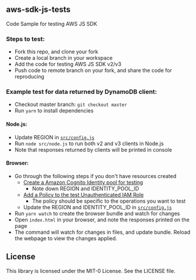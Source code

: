 ## aws-sdk-js-tests

Code Sample for testing AWS JS SDK

### Steps to test:

- Fork this repo, and clone your fork
- Create a local branch in your workspace
- Add the code for testing AWS JS SDK v2/v3
- Push code to remote branch on your fork, and share the code for reproducing

### Example test for data returned by DynamoDB client:

- Checkout master branch: `git checkout master`
- Run `yarn` to install dependencies

#### Node.js:

- Update REGION in [`src/config.js`](./src/config.js)
- Run `node src/node.js` to run both v2 and v3 clients in Node.js
- Note that responses returned by clients will be printed in console

#### Browser:

- Go through the following steps if you don't have resources created
  - [Create a Amazon Cognito Identity pool for testing](https://docs.aws.amazon.com/sdk-for-javascript/v2/developer-guide/getting-started-browser.html#getting-started-browser-create-identity-pool)
    - Note down REGION and IDENTITY_POOL_ID
  - [Add a Policy to the test Unauthenticated IAM Role](https://docs.aws.amazon.com/sdk-for-javascript/v2/developer-guide/getting-started-browser.html#getting-started-browser-iam-role)
    - The policy should be specific to the operations you want to test
  - Update the REGION and IDENTITY_POOL_ID in [`src/config.js`](./src/config.js)
- Run `yarn watch` to create the browser bundle and watch for changes
- Open `index.html` in your browser, and note the responses printed on the page
- The command will watch for changes in files, and update bundle. Reload the webpage to view the changes applied.

## License

This library is licensed under the MIT-0 License. See the LICENSE file.
